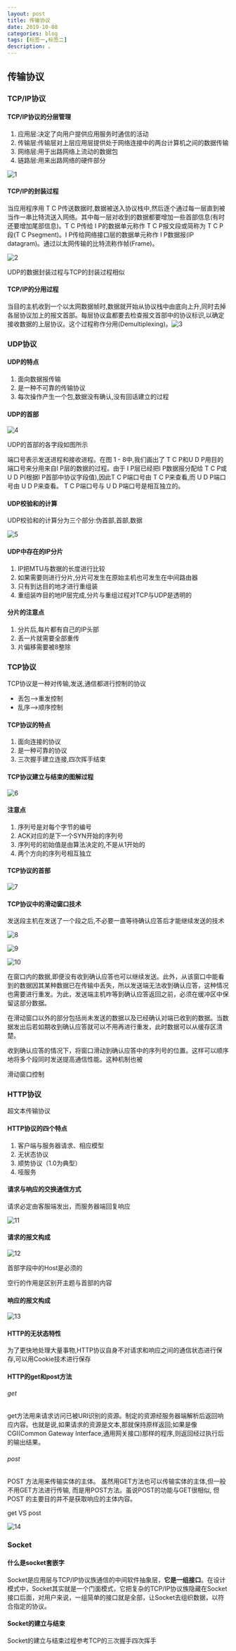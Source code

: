 ```yaml
---
layout: post
title: 传输协议
date: 2019-10-08
categories: blog
tags: [标签一,标签二]
description: 。
---
```


## 传输协议

### TCP/IP协议

#### TCP/IP协议的分层管理

1. 应用层:决定了向用户提供应用服务时通信的活动
2. 传输层:传输层对上层应用层提供处于网络连接中的两台计算机之间的数据传输
3. 网络层:用于出路网络上流动的数据包
4. 链路层:用来出路网络的硬件部分

![1](../2019/10/08/1.png)

#### TCP/IP的封装过程

当应用程序用 T C P传送数据时,数据被送入协议栈中,然后逐个通过每一层直到被当作一串比特流送入网络。其中每一层对收到的数据都要增加一些首部信息(有时还要增加尾部信息)。T C P传给 I P的数据单元称作 T C P报文段或简称为 T C P段(T C Psegment)。I P传给网络接口层的数据单元称作 I P数据报(IP datagram)。通过以太网传输的比特流称作帧(Frame)。

![2](../2019/10/08/2.png)

UDP的数据封装过程与TCP的封装过程相似

#### TCP/IP的分用过程

当目的主机收到一个以太网数据帧时,数据就开始从协议栈中由底向上升,同时去掉各层协议加上的报文首部。每层协议盒都要去检查报文首部中的协议标识,以确定接收数据的上层协议。这个过程称作分用(Demultiplexing)。![3](../2019/10/08/3.png)

### UDP协议

#### UDP的特点

1. 面向数据报传输
2. 是一种不可靠的传输协议
3. 每次操作产生一个包,数据没有确认,没有回话建立的过程

#### UDP的首部

![4](../2019/10/08/4.png)

UDP的首部的各字段如图所示

端口号表示发送进程和接收进程。在图 1 - 8中,我们画出了 T C P和U D P用目的端口号来分用来自I P层的数据的过程。由于 I P层已经把I P数据报分配给 T C P或U D P(根据I P首部中协议字段值),因此T C P端口号由 T C P来查看,而 U D P端口号由 U D P来查看。 T C P端口号与 U D P端口号是相互独立的。

#### UDP校验和的计算

UDP校验和的计算分为三个部分:伪首部,首部,数据

![5](../2019/10/08/5.png)

#### UDP中存在的IP分片

1. IP把MTU与数据的长度进行比较
2. 如果需要则进行分片,分片可发生在原始主机也可发生在中间路由器
3. 只有到达目的地才进行重组装
4. 重组装咋目的地IP层完成,分片与重组过程对TCP与UDP是透明的

#### 分片的注意点

1. 分片后,每片都有自己的IP头部
2. 丢一片就需要全部重传
3. 片偏移需要被8整除

### TCP协议

TCP协议是一种对传输,发送,通信都进行控制的协议

* 丢包-->重发控制
* 乱序-->顺序控制

#### TCP协议的特点

1. 面向连接的协议
2. 是一种可靠的协议
3. 三次握手建立连接,四次挥手结束

#### TCP协议建立与结束的图解过程

![6](../2019/10/08/6.png)

#### 注意点

1. 序列号是对每个字节的编号
2. ACK对应的是下一个SYN开始的序列号
3. 序列号的初始值是由算法决定的,不是从1开始的
4. 两个方向的序列号相互独立

#### TCP协议的首部

![7](../2019/10/08/7.png)

#### TCP协议中的滑动窗口技术

发送段主机在发送了一个段之后,不必要一直等待确认应答后才能继续发送的技术

![8](../2019/10/08/8.png)

![9](../2019/10/08/9.png)

![10](../2019/10/08/10.png)

在窗口内的数据,即便没有收到确认应答也可以继续发送。此外，从该窗口中能看到的数据因其某种数据已在传输中丢失，所以发送端无法收到确认应答，这种情况也需要进行重发。为此，发送端主机咋等到确认应答返回之前，必须在缓冲区中保留这部分数据。

在滑动窗口以外的部分包括尚未发送的数据以及已经确认对端已收到的数据。当数据发出后若如期收到确认应答就可以不用再进行重发，此时数据可以从缓存区清楚。

收到确认应答的情况下，将窗口滑动到确认应答中的序列号的位置。这样可以顺序地将多个段同时发送提高通信性能。这种机制也被

滑动窗口控制

### HTTP协议

超文本传输协议

#### HTTP协议的四个特点

1. 客户端与服务器请求、相应模型
2. 无状态协议
3. 顺势协议（1.0为典型）
4. 哑服务

#### 请求与响应的交换通信方式

请求必定由客服端发出，而服务器端回复响应

![11](../2019/10/08/11.png)

#### 请求的报文构成

![12](../2019/10/08/12.png)

首部字段中的Host是必须的

空行的作用是区别开主题与首部的内容

#### 响应的报文构成

![13](../2019/10/08/13.png)

#### HTTP的无状态特性

为了更快地处理大量事物,HTTP协议自身不对请求和响应之间的通信状态进行保存,可以用Cookie技术进行保存

#### HTTP的get和post方法

###### get

get方法用来请求访问已被URI识别的资源。制定的资源经服务器端解析后返回响应内容。也就是说,如果请求的资源是文本,那就保持原样返回;如果是像 CGI(Common Gateway Interface,通用网关接口)那样的程序,则返回经过执行后的输出结果。

###### post

POST 方法用来传输实体的主体。
虽然用GET方法也可以传输实体的主体,但一般不用GET方法进行传输, 而是用POST方法。虽说POST的功能与GET很相似, 但POST 的主要目的并不是获取响应的主体内容。

get VS post

![14](/home/y-minzh/模板/yminzh.github.io/2019/10/08/14.png)

### Socket

#### 什么是socket套嵌字

Socket是应用层与TCP/IP协议族通信的中间软件抽象层，**它是一组接口**。在设计模式中，Socket其实就是一个门面模式，它把复杂的TCP/IP协议族隐藏在Socket接口后面，对用户来说，一组简单的接口就是全部，让Socket去组织数据，以符合指定的协议。

#### Socket的建立与结束

Socket的建立与结束过程参考TCP的三次握手四次挥手